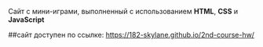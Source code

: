 Сайт с мини-играми, выполненный с использованием **HTML**, **CSS** и **JavaScript**

##сайт доступен по ссылке:
https://182-skylane.github.io/2nd-course-hw/
